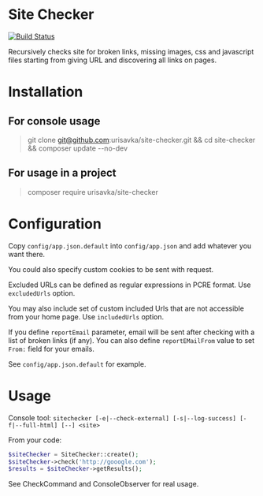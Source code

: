 # Site Checker
[![Build Status](https://travis-ci.org/urisavka/site-checker.svg?branch=master)](https://travis-ci.org/urisavka/site-checker)

Recursively checks site for broken links, missing images, css and javascript files starting from giving URL and discovering all links on pages.

# Installation
## For console usage
> git clone git@github.com:urisavka/site-checker.git && cd site-checker && composer update --no-dev

## For usage in a project
> composer require urisavka/site-checker

# Configuration
Copy ``config/app.json.default`` into ``config/app.json`` and add whatever you want there.

You could also specify custom cookies to be sent with request.

Excluded URLs can be defined as regular expressions in PCRE format. Use ``excludedUrls`` option.

You may also include set of custom included Urls that are not accessible from your home page. Use ``includedUrls`` option.

If you define ``reportEmail`` parameter, email will be sent after checking with a list of broken links (if any). 
You can also define ``reportEMailFrom`` value to set ``From:`` field for your emails.

See ``config/app.json.default`` for example.

# Usage
Console tool: ``sitechecker [-e|--check-external] [-s|--log-success] [-f|--full-html] [--] <site>``

From your code:
```PHP
$siteChecker = SiteChecker::create();
$siteChecker->check('http://gooogle.com');
$results = $siteChecker->getResults();
```

See CheckCommand and ConsoleObserver for real usage.
